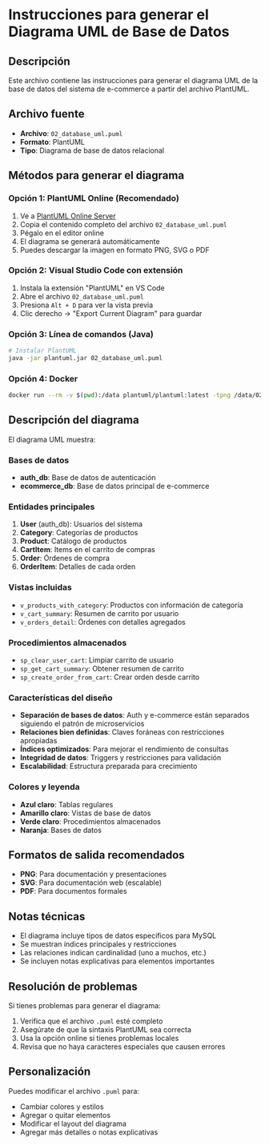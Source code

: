 # Instrucciones para generar el Diagrama UML de Base de Datos

## Descripción
Este archivo contiene las instrucciones para generar el diagrama UML de la base de datos del sistema de e-commerce a partir del archivo PlantUML.

## Archivo fuente
- **Archivo**: `02_database_uml.puml`
- **Formato**: PlantUML
- **Tipo**: Diagrama de base de datos relacional

## Métodos para generar el diagrama

### Opción 1: PlantUML Online (Recomendado)
1. Ve a [PlantUML Online Server](http://www.plantuml.com/plantuml/uml/)
2. Copia el contenido completo del archivo `02_database_uml.puml`
3. Pégalo en el editor online
4. El diagrama se generará automáticamente
5. Puedes descargar la imagen en formato PNG, SVG o PDF

### Opción 2: Visual Studio Code con extensión
1. Instala la extensión "PlantUML" en VS Code
2. Abre el archivo `02_database_uml.puml`
3. Presiona `Alt + D` para ver la vista previa
4. Clic derecho → "Export Current Diagram" para guardar

### Opción 3: Línea de comandos (Java)
```bash
# Instalar PlantUML
java -jar plantuml.jar 02_database_uml.puml
```

### Opción 4: Docker
```bash
docker run --rm -v $(pwd):/data plantuml/plantuml:latest -tpng /data/02_database_uml.puml
```

## Descripción del diagrama

El diagrama UML muestra:

### Bases de datos
- **auth_db**: Base de datos de autenticación
- **ecommerce_db**: Base de datos principal de e-commerce

### Entidades principales
1. **User** (auth_db): Usuarios del sistema
2. **Category**: Categorías de productos
3. **Product**: Catálogo de productos
4. **CartItem**: Items en el carrito de compras
5. **Order**: Órdenes de compra
6. **OrderItem**: Detalles de cada orden

### Vistas incluidas
- `v_products_with_category`: Productos con información de categoría
- `v_cart_summary`: Resumen de carrito por usuario
- `v_orders_detail`: Órdenes con detalles agregados

### Procedimientos almacenados
- `sp_clear_user_cart`: Limpiar carrito de usuario
- `sp_get_cart_summary`: Obtener resumen de carrito
- `sp_create_order_from_cart`: Crear orden desde carrito

### Características del diseño
- **Separación de bases de datos**: Auth y e-commerce están separados siguiendo el patrón de microservicios
- **Relaciones bien definidas**: Claves foráneas con restricciones apropiadas
- **Índices optimizados**: Para mejorar el rendimiento de consultas
- **Integridad de datos**: Triggers y restricciones para validación
- **Escalabilidad**: Estructura preparada para crecimiento

### Colores y leyenda
- **Azul claro**: Tablas regulares
- **Amarillo claro**: Vistas de base de datos
- **Verde claro**: Procedimientos almacenados
- **Naranja**: Bases de datos

## Formatos de salida recomendados
- **PNG**: Para documentación y presentaciones
- **SVG**: Para documentación web (escalable)
- **PDF**: Para documentos formales

## Notas técnicas
- El diagrama incluye tipos de datos específicos para MySQL
- Se muestran índices principales y restricciones
- Las relaciones indican cardinalidad (uno a muchos, etc.)
- Se incluyen notas explicativas para elementos importantes

## Resolución de problemas
Si tienes problemas para generar el diagrama:
1. Verifica que el archivo `.puml` esté completo
2. Asegúrate de que la sintaxis PlantUML sea correcta
3. Usa la opción online si tienes problemas locales
4. Revisa que no haya caracteres especiales que causen errores

## Personalización
Puedes modificar el archivo `.puml` para:
- Cambiar colores y estilos
- Agregar o quitar elementos
- Modificar el layout del diagrama
- Agregar más detalles o notas explicativas